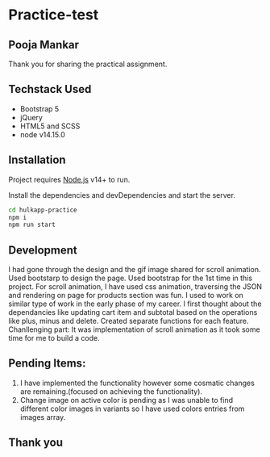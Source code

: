 # Practice-test
## Pooja Mankar

Thank you for sharing the practical assignment.

## Techstack Used

- Bootstrap 5
- jQuery
- HTML5 and SCSS
- node v14.15.0

## Installation

Project requires [Node.js](https://nodejs.org/) v14+ to run.

Install the dependencies and devDependencies and start the server.

```sh
cd hulkapp-practice
npm i
npm run start
```
## Development

I had gone through the design and the gif image shared for scroll animation. Used bootstarp to design the page. Used bootstrap for the 1st time in this project. For scroll animation, I have used css animation, traversing the JSON and rendering on page for products section was fun. I used to work on similar type of work in the early phase of my career. I first thought about the dependancies like updating cart item and subtotal based on the operations like plus, minus and delete. Created separate functions for each feature.
Chanllenging part: It was implementation of scroll animation as it took some time for me to build a code.

## Pending Items:
1. I have implemented the functionality however some cosmatic changes are remaining.(focused on achieving the functionality).
2. Change image on active color is pending as I was unable to find different color images in variants so I have used colors entries from images array.

## Thank you

